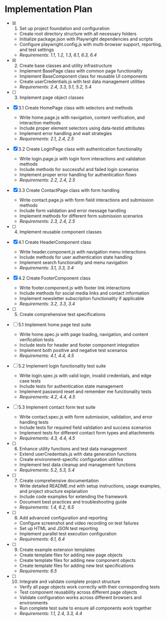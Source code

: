 # Implementation Plan

- [x] 1. Set up project foundation and configuration
  - Create root directory structure with all necessary folders
  - Initialize package.json with Playwright dependencies and scripts
  - Configure playwright.config.js with multi-browser support, reporting, and test settings
  - _Requirements: 1.1, 1.2, 1.3, 6.1, 6.3, 6.4_

- [x] 2. Create base classes and utility infrastructure
  - Implement BasePage class with common page functionality
  - Implement BaseComponent class for reusable UI components
  - Create userCredentials.js with test data management utilities
  - _Requirements: 2.4, 3.3, 5.1, 5.2, 5.4_

- [ ] 3. Implement page object classes
- [x] 3.1 Create HomePage class with selectors and methods
  - Write home.page.js with navigation, content verification, and interaction methods
  - Include proper element selectors using data-testid attributes
  - Implement error handling and wait strategies
  - _Requirements: 2.1, 2.4, 2.5_

- [x] 3.2 Create LoginPage class with authentication functionality
  - Write login.page.js with login form interactions and validation methods
  - Include methods for successful and failed login scenarios
  - Implement proper error handling for authentication flows
  - _Requirements: 2.2, 2.4, 2.5_

- [x] 3.3 Create ContactPage class with form handling
  - Write contact.page.js with form field interactions and submission methods
  - Include form validation and error message handling
  - Implement methods for different form submission scenarios
  - _Requirements: 2.3, 2.4, 2.5_

- [ ] 4. Implement reusable component classes
- [x] 4.1 Create HeaderComponent class
  - Write header.component.js with navigation menu interactions
  - Include methods for user authentication state handling
  - Implement search functionality and menu navigation
  - _Requirements: 3.1, 3.3, 3.4_

- [x] 4.2 Create FooterComponent class
  - Write footer.component.js with footer link interactions
  - Include methods for social media links and contact information
  - Implement newsletter subscription functionality if applicable
  - _Requirements: 3.2, 3.3, 3.4_

- [ ] 5. Create comprehensive test specifications
- [ ] 5.1 Implement home page test suite
  - Write home.spec.js with page loading, navigation, and content verification tests
  - Include tests for header and footer component integration
  - Implement both positive and negative test scenarios
  - _Requirements: 4.1, 4.4, 4.5_

- [ ] 5.2 Implement login functionality test suite
  - Write login.spec.js with valid login, invalid credentials, and edge case tests
  - Include tests for authentication state management
  - Implement password reset and remember me functionality tests
  - _Requirements: 4.2, 4.4, 4.5_

- [ ] 5.3 Implement contact form test suite
  - Write contact.spec.js with form submission, validation, and error handling tests
  - Include tests for required field validation and success scenarios
  - Implement tests for different contact form types and attachments
  - _Requirements: 4.3, 4.4, 4.5_

- [ ] 6. Enhance utility functions and test data management
  - Extend userCredentials.js with data generation functions
  - Create environment-specific configuration utilities
  - Implement test data cleanup and management functions
  - _Requirements: 5.2, 5.3, 5.4_

- [ ] 7. Create comprehensive documentation
  - Write detailed README.md with setup instructions, usage examples, and project structure explanation
  - Include code examples for extending the framework
  - Document best practices and troubleshooting guide
  - _Requirements: 1.4, 6.2, 6.5_

- [ ] 8. Add advanced configuration and reporting
  - Configure screenshot and video recording on test failures
  - Set up HTML and JSON test reporting
  - Implement parallel test execution configuration
  - _Requirements: 6.1, 6.4_

- [ ] 9. Create example extension templates
  - Create template files for adding new page objects
  - Create template files for adding new component objects
  - Create template files for adding new test specifications
  - _Requirements: 6.5_

- [ ] 10. Integrate and validate complete project structure
  - Verify all page objects work correctly with their corresponding tests
  - Test component reusability across different page objects
  - Validate configuration works across different browsers and environments
  - Run complete test suite to ensure all components work together
  - _Requirements: 1.1, 2.4, 3.3, 4.4_